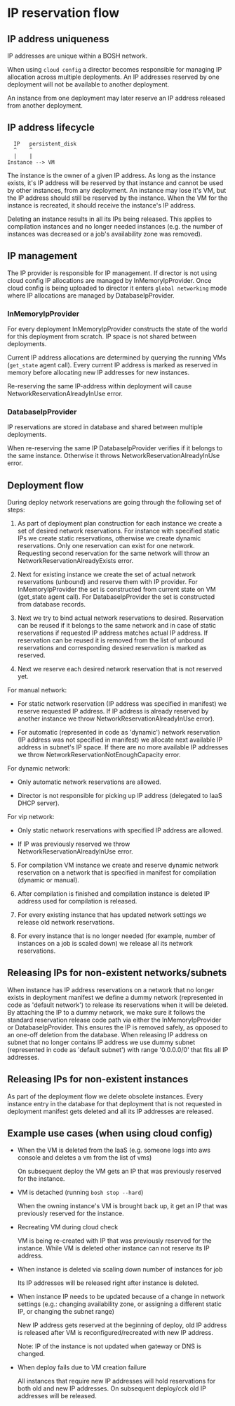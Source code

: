 # IP reservation flow

## IP address uniqueness

IP addresses are unique within a BOSH network.

When using `cloud config` a director becomes responsible for managing IP allocation across multiple deployments. An IP addresses reserved by one deployment will not be available to another deployment.

An instance from one deployment may later reserve an IP address released from another deployment.

## IP address lifecycle

```
  IP   persistent_disk
  ^    ^
  |    |
Instance --> VM
```

The instance is the owner of a given IP address. As long as the instance exists, it's IP address will be reserved by that instance and cannot be used by other instances, from any deployment. An instance may lose it's VM, but the IP address should still be reserved by the instance. When the VM for the instance is recreated, it should receive the instance's IP address.

Deleting an instance results in all its IPs being released. This applies to compilation instances and no longer needed instances (e.g. the number of instances was decreased or a job's availability zone was removed).

## IP management

The IP provider is responsible for IP management. If director is not using cloud config IP allocations are managed by InMemoryIpProvider. Once cloud config is being uploaded to director it enters `global networking` mode where IP allocations are managed by DatabaseIpProvider.

### InMemoryIpProvider

For every deployment InMemoryIpProvider constructs the state of the world for this deployment from scratch. IP space is not shared between deployments.

Current IP address allocations are determined by querying the running VMs (`get_state` agent call). Every current IP address is marked as reserved in memory before allocating new IP addresses for new instances.

Re-reserving the same IP-address within deployment will cause NetworkReservationAlreadyInUse error.

### DatabaseIpProvider

IP reservations are stored in database and shared between multiple deployments.

When re-reserving the same IP DatabaseIpProvider verifies if it belongs to the same instance. Otherwise it throws NetworkReservationAlreadyInUse error.

## Deployment flow

During deploy network reservations are going through the following set of steps:

1) As part of deployment plan construction for each instance we create a set of desired network reservations. For instance with specified static IPs we create static reservations, otherwise we create dynamic reservations. Only one reservation can exist for one network. Requesting second reservation for the same network will throw an NetworkReservationAlreadyExists error.

2) Next for existing instance we create the set of actual network reservations (unbound) and reserve them with IP provider. For InMemoryIpProvider the set is constructed from current state on VM (get_state agent call). For DatabaseIpProvider the set is constructed from database records.

3) Next we try to bind actual network reservations to desired. Reservation can be reused if it belongs to the same network and in case of static reservations if requested IP address matches actual IP address. If reservation can be reused it is removed from the list of unbound reservations and corresponding desired reservation is marked as reserved.

4) Next we reserve each desired network reservation that is not reserved yet.

For manual network:

* For static network reservation (IP address was specified in manifest) we reserve requested IP address. If IP address is already reserved by another instance we throw NetworkReservationAlreadyInUse error).

* For automatic (represented in code as 'dynamic') network reservation (IP address was not specified in manifest) we allocate next available IP address in subnet's IP space. If there are no more available IP addresses we throw NetworkReservationNotEnoughCapacity error.

For dynamic network:

* Only automatic network reservations are allowed.

* Director is not responsible for picking up IP address (delegated to IaaS DHCP server).

For vip network:

* Only static network reservations with specified IP address are allowed.

* If IP was previously reserved we throw NetworkReservationAlreadyInUse error.

5) For compilation VM instance we create and reserve dynamic network reservation on a network that is specified in manifest for compilation (dynamic or manual).

6) After compilation is finished and compilation instance is deleted IP address used for compilation is released.

7) For every existing instance that has updated network settings we release old network reservations.

8) For every instance that is no longer needed (for example, number of instances on a job is scaled down) we release all its network reservations.


## Releasing IPs for non-existent networks/subnets

When instance has IP address reservations on a network that no longer exists in deployment manifest we define a dummy network (represented in code as 'default network') to release its reservations when it will be deleted. By attaching the IP to a dummy network, we make sure it follows the standard reservation release code path via either the InMemoryIpProvider or DatabaseIpProvider. This ensures the IP is removed safely, as opposed to an one-off deletion from the database. When releasing IP address on subnet that no longer contains IP address we use dummy subnet (represented in code as 'default subnet') with range '0.0.0.0/0' that fits all IP addresses.

## Releasing IPs for non-existent instances

As part of the deployment flow we delete obsolete instances. Every instance entry in the database for that deployment that is not requested in deployment manifest gets deleted and all its IP addresses are released.

## Example use cases (when using cloud config)

* When the VM is deleted from the IaaS (e.g. someone logs into aws console and deletes a vm from the list of vms)

  On subsequent deploy the VM gets an IP that was previously reserved for the instance.

* VM is detached (running `bosh stop --hard`)

  When the owning instance's VM is brought back up, it get an IP that was previously reserved for the instance.

* Recreating VM during cloud check

  VM is being re-created with IP that was previously reserved for the instance. While VM is deleted other instance can not reserve its IP address.

* When instance is deleted via scaling down number of instances for job

  Its IP addresses will be released right after instance is deleted.

* When instance IP needs to be updated because of a change in network settings (e.g.: changing availability zone, or assigning a different static IP, or changing the subnet range)

  New IP address gets reserved at the beginning of deploy, old IP address is released after VM is reconfigured/recreated with new IP address.

  Note: IP of the instance is not updated when gateway or DNS is changed.

* When deploy fails due to VM creation failure

  All instances that require new IP addresses will hold reservations for both old and new IP addresses. On subsequent deploy/cck old IP addresses will be released.

